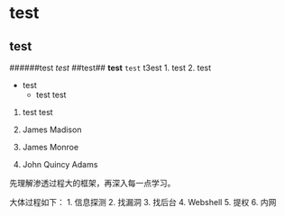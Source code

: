 # test
## test
######test
*test*
##test##
**test**
```test```
    t3est
        1. test
        2. test
        


- test
  - test
  test
  
1. test
   test

1. James Madison
2. James Monroe
3. John Quincy Adams

先理解渗透过程大的框架，再深入每一点学习。

大体过程如下：
    1. 信息探测
    2. 找漏洞
    3. 找后台
    4. Webshell
    5. 提权
    6. 内网
 
